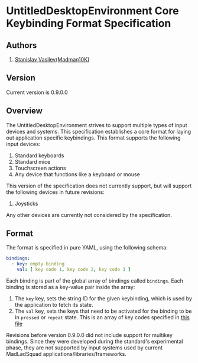 # UntitledDesktopEnvironment Core Keybinding Format Specification
## Authors
1. [Stanislav Vasilev(Madman10K)](https://github.com/Madman10K)

## Version
Current version is 0.9.0.0

## Overview
The UntitledDesktopEnvironment strives to support multiple types of input devices and systems. This specification establishes
a core format for laying out application specific keybindings. This format supports the following input devices:

1. Standard keyboards
1. Standard mice
1. Touchscreen actions
1. Any device that functions like a keyboard or mouse

This version of the specification does not currently support, but will support the following devices in future revisions:

1. Joysticks

Any other devices are currently not considered by the specification.

## Format
The format is specified in pure YAML, using the following schema:
```yaml
bindings:
  - key: empty-binding
    val: [ key code 1, key code 2, key code 3 ]
```
Each binding is part of the global array of bindings called `bindings`. Each binding is stored as a key-value pair inside the 
array:

1. The `key` key, sets the string ID for the given keybinding, which is used by the application to fetch its state.
1. The `val` key, sets the keys that need to be activated for the binding to be in `pressed` or `repeat` state. This is an array
   of key codes specified in 
   [this file](https://github.com/MadLadSquad/UntitledImGuiFramework/blob/master/Framework/Core/Events/Keys.hpp)

Revisions before version 0.9.0.0 did not include support for multikey bindings. Since they were developed during the standard's
experimental phase, they are not supported by input systems used by current MadLadSquad applications/libraries/frameworks.
